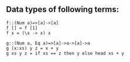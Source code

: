 ## Data types of following terms:

```
f::(Num a)=>[a]->[a]
f [] = f [1]
f x = (\x -> x) x
```

```
g::(Num a, Eq a)=>[a]->a->[a]->a
g (x:xs) y z = x + y
g xs y z = if xs == z then y else head xs + y
```